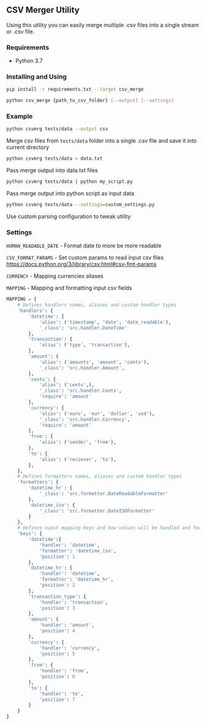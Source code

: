 ## CSV Merger Utility

Using this utility you can easily merge multiple .csv files into a single stream or .csv file.

### Requirements
* Python 3.7

### Installing and Using
```bash
pip install -r requirements.txt --target csv_merge

python csv_merge {path_to_csv_folder} [--output] [--settings]
``` 

### Example
```bash
python csvmrg tests/data --output csv  
```
Merge csv files from `tests/data` folder into a single .csv file and save it into current directory

```bash
python csvmrg tests/data > data.txt
```
Pass merge output into data.txt files

```bash
python csvmrg tests/data | python my_script.py
```
Pass merge output into python script as input data

```bash
python csvmrg tests/data --settings=custom_settings.py
```
Use custom parsing configuration to tweak utility

### Settings

`HUMAN_READABLE_DATE` - Format date to more be more readable

`CSV_FORMAT_PARAMS` - Set custom params to read input csv files <https://docs.python.org/3/library/csv.html#csv-fmt-params>

`CURRENCY` - Mapping currencies aliases

`MAPPING` - Mapping and formatting input csv fields

```python
MAPPING = {
    # Defines handlers names, aliases and custom handler types
    'handlers': {
        'datetime': {
            'alias': ('timestamp', 'date', 'date_readable'),
            '_class': 'src.handler.DateTime'
        },
        'transaction': {
            'alias': ('type', 'transaction'),
        },
        'amount': {
            'alias': ('amounts', 'amount', 'cents'),
            '_class': 'src.handler.Amount',
        },
        'cents': {
            'alias': ('cents',),
            '_class': 'src.handler.Cents',
            'require': 'amount'
        },
        'currency': {
            'alias': ('euro', 'eur', 'dollar', 'usd'),
            '_class': 'src.handler.Currency',
            'require': 'amount'
        },
        'from': {
            'alias': ('sender', 'from'),
        },
        'to': {
            'alias': ('reciever', 'to'),
        },
    },
    # Defines formatters names, aliases and custom handler types
    'formatters': {
        'datetime_hr': {
            '_class': 'src.formatter.DateReadableFormatter'
        },
        'datetime_iso': {
            '_class': 'src.formatter.DateISOFormatter'
        }
    },
    # Defines ouput mapping keys and how values will be handled and formatted
    'keys': {
        'datetime':{
            'handler': 'datetime',
            'formatter': 'datetime_iso',
            'position': 1
        },
        'datetime_hr': {
            'handler': 'datetime',
            'formatter': 'datetime_hr',
            'position': 2
        },
        'transaction_type': {
            'handler': 'transaction',
            'position': 3
        },
        'amount': {
            'handler': 'amount',
            'position': 4
        },
        'currency': {
            'handler': 'currency',
            'position': 5
        },
        'from': {
            'handler': 'from',
            'position': 6
        },
        'to': {
            'handler': 'to',
            'position': 7
        }
    }
}
```